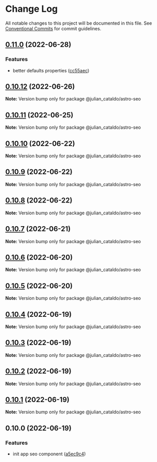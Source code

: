 # Change Log

All notable changes to this project will be documented in this file.
See [Conventional Commits](https://conventionalcommits.org) for commit guidelines.

## [0.11.0](https://github.com/JulianCataldo/astro/compare/@julian_cataldo/astro-seo@0.10.12...@julian_cataldo/astro-seo@0.11.0) (2022-06-28)


### Features

* better defaults properties ([cc55aec](https://github.com/JulianCataldo/astro/commit/cc55aecd0ea8051ab268c391cb5a28372d7ca896))



## [0.10.12](https://github.com/JulianCataldo/astro/compare/@julian_cataldo/astro-seo@0.10.11...@julian_cataldo/astro-seo@0.10.12) (2022-06-26)

**Note:** Version bump only for package @julian_cataldo/astro-seo





## [0.10.11](https://github.com/JulianCataldo/astro/compare/@julian_cataldo/astro-seo@0.10.10...@julian_cataldo/astro-seo@0.10.11) (2022-06-25)

**Note:** Version bump only for package @julian_cataldo/astro-seo





## [0.10.10](https://github.com/JulianCataldo/astro/compare/@julian_cataldo/astro-seo@0.10.9...@julian_cataldo/astro-seo@0.10.10) (2022-06-22)

**Note:** Version bump only for package @julian_cataldo/astro-seo





## [0.10.9](https://github.com/JulianCataldo/astro/compare/@julian_cataldo/astro-seo@0.10.8...@julian_cataldo/astro-seo@0.10.9) (2022-06-22)

**Note:** Version bump only for package @julian_cataldo/astro-seo





## [0.10.8](https://github.com/JulianCataldo/astro/compare/@julian_cataldo/astro-seo@0.10.7...@julian_cataldo/astro-seo@0.10.8) (2022-06-22)

**Note:** Version bump only for package @julian_cataldo/astro-seo





## [0.10.7](https://github.com/JulianCataldo/astro/compare/@julian_cataldo/astro-seo@0.10.6...@julian_cataldo/astro-seo@0.10.7) (2022-06-21)

**Note:** Version bump only for package @julian_cataldo/astro-seo





## [0.10.6](https://github.com/JulianCataldo/astro/compare/@julian_cataldo/astro-seo@0.10.5...@julian_cataldo/astro-seo@0.10.6) (2022-06-20)

**Note:** Version bump only for package @julian_cataldo/astro-seo





## [0.10.5](https://github.com/JulianCataldo/astro/compare/@julian_cataldo/astro-seo@0.10.4...@julian_cataldo/astro-seo@0.10.5) (2022-06-20)

**Note:** Version bump only for package @julian_cataldo/astro-seo





## [0.10.4](https://github.com/JulianCataldo/astro/compare/@julian_cataldo/astro-seo@0.10.3...@julian_cataldo/astro-seo@0.10.4) (2022-06-19)

**Note:** Version bump only for package @julian_cataldo/astro-seo





## [0.10.3](https://github.com/JulianCataldo/astro/compare/@julian_cataldo/astro-seo@0.10.2...@julian_cataldo/astro-seo@0.10.3) (2022-06-19)

**Note:** Version bump only for package @julian_cataldo/astro-seo





## [0.10.2](https://github.com/JulianCataldo/astro/compare/@julian_cataldo/astro-seo@0.10.1...@julian_cataldo/astro-seo@0.10.2) (2022-06-19)

**Note:** Version bump only for package @julian_cataldo/astro-seo





## [0.10.1](https://github.com/JulianCataldo/astro/compare/@julian_cataldo/astro-seo@0.10.0...@julian_cataldo/astro-seo@0.10.1) (2022-06-19)

**Note:** Version bump only for package @julian_cataldo/astro-seo





## 0.10.0 (2022-06-19)


### Features

* init app seo component ([a5ec9c4](https://github.com/JulianCataldo/astro/commit/a5ec9c4e6de454addc0b9c499d28f0f6b3ea3515))
